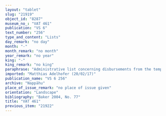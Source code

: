```yaml
---
layout: "tablet"
slug: "21919"
object_id: "8287"
museum_no_: "VAT 461"
publication: "VS 6"
text_number: "256"
type_and_content: "Lists"
day_remark: "no day"
month: "-"
month_remark: "no month"
year_remark: "no year"
king: "-"
king_remark: "no king"
paraphrase: "Administrative list concerning disbursements from the temple of I&scaron;hara: 20 kor of barley for bread and beer, 32 kor of barley for oxen, 19 kor of barley for sheep, 9.2.3 kor of barley for lambs, 6.1.4 kor of barley for birds are listed. A total of 84.4.1 kor of barley of the temple of I&scaron;hara is given, although the total should be 86.4.1. (Rev. uninscribed).<br /> &nbsp;"
imported: "Matthias Adelhofer (20/02/17)"
publication_name: "VS 6 256"
archive: "Nappāhu"
place_of_issue_remark: "no place of issue given"
orientation: "Landscape"
bibliography: "Baker 2004, No. 77"
title: "VAT 461"
previous_item: "21922"
---
```

